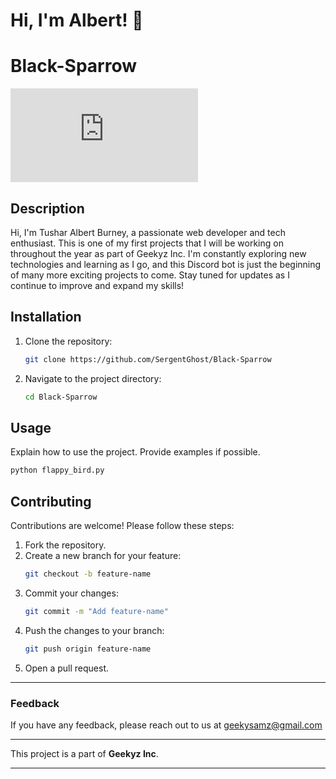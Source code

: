 # Hi, I'm Albert! 👋

# Black-Sparrow

[![MIT License](https://github.com/SergentGhost/Black-Sparrow/blob/main/MIT.md)](LICENSE)

## Description

Hi, I'm Tushar Albert Burney, a passionate web developer and tech enthusiast. This is one of my first projects that I will be working on throughout the year as part of Geekyz Inc. I'm constantly exploring new technologies and learning as I go, and this Discord bot is just the beginning of many more exciting projects to come. Stay tuned for updates as I continue to improve and expand my skills!

## Installation

1. Clone the repository:  
   ```bash
   git clone https://github.com/SergentGhost/Black-Sparrow
   ```
2. Navigate to the project directory:  
   ```bash
   cd Black-Sparrow
   ```
## Usage

Explain how to use the project. Provide examples if possible.  

```bash
python flappy_bird.py
```

## Contributing

Contributions are welcome! Please follow these steps:  

1. Fork the repository.
2. Create a new branch for your feature:  
   ```bash
   git checkout -b feature-name
   ```
3. Commit your changes:  
   ```bash
   git commit -m "Add feature-name"
   ```
4. Push the changes to your branch:  
   ```bash
   git push origin feature-name
   ```
5. Open a pull request.


---
### Feedback

If you have any feedback, please reach out to us at geekysamz@gmail.com
  

---

This project is a part of **Geekyz Inc**.  

--- 